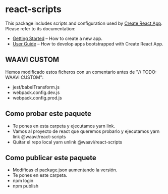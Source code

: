# react-scripts

This package includes scripts and configuration used by [Create React App](https://github.com/facebookincubator/create-react-app).<br>
Please refer to its documentation:

-   [Getting Started](https://github.com/facebookincubator/create-react-app/blob/master/README.md#getting-started) – How to create a new app.
-   [User Guide](https://github.com/facebookincubator/create-react-app/blob/master/packages/react-scripts/template/README.md) – How to develop apps bootstrapped with Create React App.

## WAAVI CUSTOM

Hemos modificado estos ficheros con un comentario antes de "// TODO: WAAVI CUSTOM":

-   jest/babelTransform.js
-   webpack.config.dev.js
-   webpack.config.prod.js

## Como probar este paquete

-   Te pones en esta carpeta y ejecutamos yarn link.
-   Vamos al proyecto de react que queremos probarlo y ejecutamos yarn link @waavi/react-scripts
-   Quitar el repo local yarn unlink @waavi/react-scripts

## Como publicar este paquete

-   Modificas el package.json aumentando la versión.
-   Te pones en este carpeta.
-   npm login
-   npm publish
